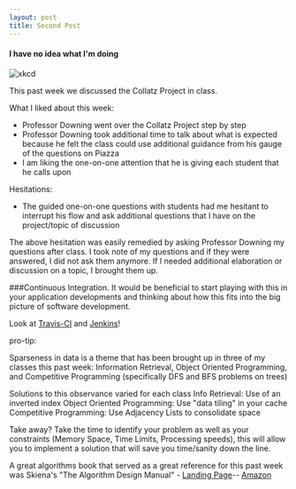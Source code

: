 ```yaml
---
layout: post
title: Second Post
---
```


#### I have no idea what I'm doing
![xkcd](http://imgs.xkcd.com/comics/code_quality.png)

This past week we discussed the Collatz Project in class.

What I liked about this week:
- Professor Downing went over the Collatz Project step by step
- Professor Downing took additional time to talk about what is expected because he felt the class could use additional guidance from his gauge of the questions on Piazza
- I am liking the one-on-one attention that he is giving each student that he calls upon

Hesitations:
- The guided one-on-one questions with students had me hesitant to interrupt his flow and ask additional questions that I have on the project/topic of discussion

The above hesitation was easily remedied by asking Professor Downing my questions after class. I took note of my questions and if they were answered, I did not ask them anymore. If I needed additional elaboration or discussion on a topic, I brought them up.

###Continuous Integration.
It would be beneficial to start playing with this in your application developments and thinking about how this fits into the big picture of software development.

Look at [Travis-CI](https://travis-ci.org/) and [Jenkins](https://jenkins-ci.org/)!



pro-tip:

Sparseness in data is a theme that has been brought up in three of my classes this past week: Information Retrieval, Object Oriented Programming, and Competitive Programming (specifically DFS and BFS problems on trees)

Solutions to this observance varied for each class
Info Retrieval: Use of an inverted index
Object Oriented Programming: Use "data tiling" in your cache
Competitive Programming: Use Adjacency Lists to consolidate space

Take away?
Take the time to identify your problem as well as your constraints (Memory Space, Time Limits, Processing speeds), this will allow you to implement a solution that will save you time/sanity down the line.

A great algorithms book that served as a great reference for this past week was Skiena's "The Algorithm Design Manual" - [Landing Page](http://www.algorist.com/)-- [Amazon](http://www.amazon.com/Algorithm-Design-Manual-Steve-Skiena/dp/0387948600)


